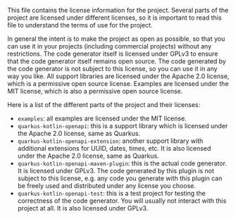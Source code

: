 ﻿This file contains the license information for the project. Several parts of the project are licensed under different licenses, so it is important to read this file to understand the terms of use for the project.

In general the intent is to make the project as open as possible, so that you can use it in your projects (including commercial projects) without any restrictions. The code generator itself is licensed under GPLv3 to ensure that the code generator itself remains open source. The code generated by the code generator is not subject to this license, so you can use it in any way you like. All support libraries are licensed under the Apache 2.0 license, which is a permissive open source license. Examples are licensed under the MIT license, which is also a permissive open source license.

Here is a list of the different parts of the project and their licenses:

- `examples`: all examples are licensed under the MIT license.
- `quarkus-kotlin-openapi`: this is a support library which is licensed under the Apache 2.0 license, same as Quarkus.
- `quarkus-kotlin-openapi-extension`: another support library with additional extensions for UUID, dates, times, etc. It is also licensed under the Apache 2.0 license, same as Quarkus.
- `quarkus-kotlin-openapi-maven-plugin`: this is the actual code generator. It is licensed under GPLv3. The code generated by this plugin is not subject to this license, e.g. any code you generate with this plugin can be freely used and distributed under any license you choose. 
- `quarkus-kotlin-openapi-test`: this is a test project for testing the correctness of the code generator. You will usually not interact with this project at all. It is also licensed under GPLv3.

